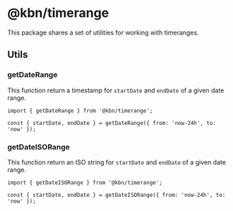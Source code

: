 # @kbn/timerange

This package shares a set of utilities for working with timeranges.

## Utils

### getDateRange

This function return a timestamp for `startDate` and `endDate` of a given date range.

```tsx
import { getDateRange } from '@kbn/timerange';

const { startDate, endDate } = getDateRange({ from: 'now-24h', to: 'now' });
```

### getDateISORange

This function return an ISO string for `startDate` and `endDate` of a given date range.

```tsx
import { getDateISORange } from '@kbn/timerange';

const { startDate, endDate } = getDateISORange({ from: 'now-24h', to: 'now' });
```
